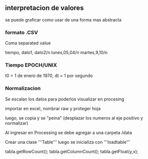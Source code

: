## interpretacion de valores
se puede graficar como usar de una forma mas abstracta

### formato .CSV
Coma separated value

tiempo, dato1, dato2/n
lunes,05,04/n
martes,9,10/n

### Tiempo EPOCH/UNIX
t0 = 1 de enero de 1970, dt = 1 por segundo

### Normalizacion
Se escalan los datos para poderlos visualizar en procesing

importar en excel, nombrar raw y proteger hoja

luego, se copia y se "peina" (desplazar los numeros al eje positivo y normalizar)

Al ingresar en Processing se debe agregar a una carpeta /data

Crear una clase '''Table''' luego se inicializa  con '''loadtable'''

tabla.getRowCount();  tabla.getColumnCount();  tabla.getFloat(y,x);
